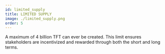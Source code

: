 ```yaml
---
id: limited_supply
title: LIMITED SUPPLY
image: ./limited_supply.png
order: 5
---
```


A maximum of 4 billion TFT can ever be created. This limit ensures stakeholders are incentivized and rewarded through both the short and long terms.